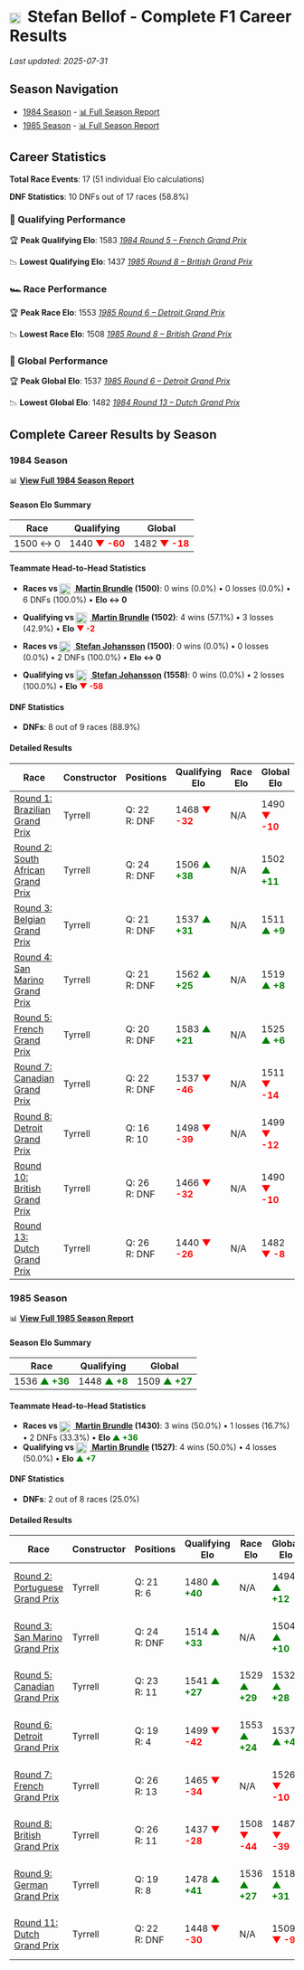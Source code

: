 # <img src="https://upload.wikimedia.org/wikipedia/commons/b/ba/Flag_of_Germany.svg" alt="Germany" width="20" height="auto" style="vertical-align: middle; margin-right: 5px;" onerror="this.outerHTML='🇩🇪'; this.style.marginRight='5px';"/> Stefan Bellof - Complete F1 Career Results

*Last updated: 2025-07-31*

## Season Navigation

- [1984 Season](#1984-season) - [📊 Full Season Report](../seasons/1984-season-report)
- [1985 Season](#1985-season) - [📊 Full Season Report](../seasons/1985-season-report)

## Career Statistics

**Total Race Events**: 17 (51 individual Elo calculations)

**DNF Statistics**: 10 DNFs out of 17 races (58.8%)

### 🏁 Qualifying Performance

🏆 **Peak Qualifying Elo**: 1583
   *[1984 Round 5 – French Grand Prix](../seasons/1984-season-report#round-5-french-grand-prix)*

📉 **Lowest Qualifying Elo**: 1437
   *[1985 Round 8 – British Grand Prix](../seasons/1985-season-report#round-8-british-grand-prix)*

### 🏎️ Race Performance

🏆 **Peak Race Elo**: 1553
   *[1985 Round 6 – Detroit Grand Prix](../seasons/1985-season-report#round-6-detroit-grand-prix)*

📉 **Lowest Race Elo**: 1508
   *[1985 Round 8 – British Grand Prix](../seasons/1985-season-report#round-8-british-grand-prix)*

### 🌟 Global Performance

🏆 **Peak Global Elo**: 1537
   *[1985 Round 6 – Detroit Grand Prix](../seasons/1985-season-report#round-6-detroit-grand-prix)*

📉 **Lowest Global Elo**: 1482
   *[1984 Round 13 – Dutch Grand Prix](../seasons/1984-season-report#round-13-dutch-grand-prix)*


## Complete Career Results by Season

### 1984 Season

📊 **[View Full 1984 Season Report](../seasons/1984-season-report)**

#### Season Elo Summary

| Race | Qualifying | Global |
|------|------------|--------|
| 1500 ↔ 0 | 1440 **<span style="color: red;">▼ -60</span>** | 1482 **<span style="color: red;">▼ -18</span>** |

#### Teammate Head-to-Head Statistics

- **Races vs [<img src="https://upload.wikimedia.org/wikipedia/commons/thumb/8/83/Flag_of_the_United_Kingdom_%283-5%29.svg/512px-Flag_of_the_United_Kingdom_%283-5%29.svg.png?20250726143817" alt="United Kingdom" width="20" height="auto" style="vertical-align: middle; margin-right: 5px;" onerror="this.outerHTML='🇬🇧'; this.style.marginRight='5px';"/> Martin Brundle](martin-brundle) (1500)**: 0 wins (0.0%) • 0 losses (0.0%) • 6 DNFs (100.0%) • **Elo ↔ 0**
- **Qualifying vs [<img src="https://upload.wikimedia.org/wikipedia/commons/thumb/8/83/Flag_of_the_United_Kingdom_%283-5%29.svg/512px-Flag_of_the_United_Kingdom_%283-5%29.svg.png?20250726143817" alt="United Kingdom" width="20" height="auto" style="vertical-align: middle; margin-right: 5px;" onerror="this.outerHTML='🇬🇧'; this.style.marginRight='5px';"/> Martin Brundle](martin-brundle) (1502)**: 4 wins (57.1%) • 3 losses (42.9%) • **Elo <span style="color: red;">▼ -2</span>**

- **Races vs [<img src="https://upload.wikimedia.org/wikipedia/commons/4/4c/Flag_of_Sweden.svg" alt="Sweden" width="20" height="auto" style="vertical-align: middle; margin-right: 5px;" onerror="this.outerHTML='🇸🇪'; this.style.marginRight='5px';"/> Stefan Johansson](stefan-johansson) (1500)**: 0 wins (0.0%) • 0 losses (0.0%) • 2 DNFs (100.0%) • **Elo ↔ 0**
- **Qualifying vs [<img src="https://upload.wikimedia.org/wikipedia/commons/4/4c/Flag_of_Sweden.svg" alt="Sweden" width="20" height="auto" style="vertical-align: middle; margin-right: 5px;" onerror="this.outerHTML='🇸🇪'; this.style.marginRight='5px';"/> Stefan Johansson](stefan-johansson) (1558)**: 0 wins (0.0%) • 2 losses (100.0%) • **Elo <span style="color: red;">▼ -58</span>**

#### DNF Statistics

- **DNFs**: 8 out of 9 races (88.9%)

#### Detailed Results

| Race | Constructor | Positions | Qualifying Elo | Race Elo | Global Elo | Teammate |
|------|-------------|-----------|----------------|----------|------------|----------|
| [Round 1: Brazilian Grand Prix](../seasons/1984-season-report#round-1-brazilian-grand-prix) | Tyrrell | Q: 22<br/>R: DNF | 1468 **<span style="color: red;">▼ -32</span>** | N/A | 1490 **<span style="color: red;">▼ -10</span>** | [<img src="https://upload.wikimedia.org/wikipedia/commons/thumb/8/83/Flag_of_the_United_Kingdom_%283-5%29.svg/512px-Flag_of_the_United_Kingdom_%283-5%29.svg.png?20250726143817" alt="United Kingdom" width="20" height="auto" style="vertical-align: middle; margin-right: 5px;" onerror="this.outerHTML='🇬🇧'; this.style.marginRight='5px';"/> Martin Brundle](martin-brundle)<br/>Q: 18<br/>R: DNF |
| [Round 2: South African Grand Prix](../seasons/1984-season-report#round-2-south-african-grand-prix) | Tyrrell | Q: 24<br/>R: DNF | 1506 **<span style="color: green;">▲ +38</span>** | N/A | 1502 **<span style="color: green;">▲ +11</span>** | [<img src="https://upload.wikimedia.org/wikipedia/commons/thumb/8/83/Flag_of_the_United_Kingdom_%283-5%29.svg/512px-Flag_of_the_United_Kingdom_%283-5%29.svg.png?20250726143817" alt="United Kingdom" width="20" height="auto" style="vertical-align: middle; margin-right: 5px;" onerror="this.outerHTML='🇬🇧'; this.style.marginRight='5px';"/> Martin Brundle](martin-brundle)<br/>Q: 25<br/>R: DNF |
| [Round 3: Belgian Grand Prix](../seasons/1984-season-report#round-3-belgian-grand-prix) | Tyrrell | Q: 21<br/>R: DNF | 1537 **<span style="color: green;">▲ +31</span>** | N/A | 1511 **<span style="color: green;">▲ +9</span>** | [<img src="https://upload.wikimedia.org/wikipedia/commons/thumb/8/83/Flag_of_the_United_Kingdom_%283-5%29.svg/512px-Flag_of_the_United_Kingdom_%283-5%29.svg.png?20250726143817" alt="United Kingdom" width="20" height="auto" style="vertical-align: middle; margin-right: 5px;" onerror="this.outerHTML='🇬🇧'; this.style.marginRight='5px';"/> Martin Brundle](martin-brundle)<br/>Q: 22<br/>R: DNF |
| [Round 4: San Marino Grand Prix](../seasons/1984-season-report#round-4-san-marino-grand-prix) | Tyrrell | Q: 21<br/>R: DNF | 1562 **<span style="color: green;">▲ +25</span>** | N/A | 1519 **<span style="color: green;">▲ +8</span>** | [<img src="https://upload.wikimedia.org/wikipedia/commons/thumb/8/83/Flag_of_the_United_Kingdom_%283-5%29.svg/512px-Flag_of_the_United_Kingdom_%283-5%29.svg.png?20250726143817" alt="United Kingdom" width="20" height="auto" style="vertical-align: middle; margin-right: 5px;" onerror="this.outerHTML='🇬🇧'; this.style.marginRight='5px';"/> Martin Brundle](martin-brundle)<br/>Q: 22<br/>R: DNF |
| [Round 5: French Grand Prix](../seasons/1984-season-report#round-5-french-grand-prix) | Tyrrell | Q: 20<br/>R: DNF | 1583 **<span style="color: green;">▲ +21</span>** | N/A | 1525 **<span style="color: green;">▲ +6</span>** | [<img src="https://upload.wikimedia.org/wikipedia/commons/thumb/8/83/Flag_of_the_United_Kingdom_%283-5%29.svg/512px-Flag_of_the_United_Kingdom_%283-5%29.svg.png?20250726143817" alt="United Kingdom" width="20" height="auto" style="vertical-align: middle; margin-right: 5px;" onerror="this.outerHTML='🇬🇧'; this.style.marginRight='5px';"/> Martin Brundle](martin-brundle)<br/>Q: 23<br/>R: DNF |
| [Round 7: Canadian Grand Prix](../seasons/1984-season-report#round-7-canadian-grand-prix) | Tyrrell | Q: 22<br/>R: DNF | 1537 **<span style="color: red;">▼ -46</span>** | N/A | 1511 **<span style="color: red;">▼ -14</span>** | [<img src="https://upload.wikimedia.org/wikipedia/commons/thumb/8/83/Flag_of_the_United_Kingdom_%283-5%29.svg/512px-Flag_of_the_United_Kingdom_%283-5%29.svg.png?20250726143817" alt="United Kingdom" width="20" height="auto" style="vertical-align: middle; margin-right: 5px;" onerror="this.outerHTML='🇬🇧'; this.style.marginRight='5px';"/> Martin Brundle](martin-brundle)<br/>Q: 21<br/>R: DNF |
| [Round 8: Detroit Grand Prix](../seasons/1984-season-report#round-8-detroit-grand-prix) | Tyrrell | Q: 16<br/>R: 10 | 1498 **<span style="color: red;">▼ -39</span>** | N/A | 1499 **<span style="color: red;">▼ -12</span>** | [<img src="https://upload.wikimedia.org/wikipedia/commons/thumb/8/83/Flag_of_the_United_Kingdom_%283-5%29.svg/512px-Flag_of_the_United_Kingdom_%283-5%29.svg.png?20250726143817" alt="United Kingdom" width="20" height="auto" style="vertical-align: middle; margin-right: 5px;" onerror="this.outerHTML='🇬🇧'; this.style.marginRight='5px';"/> Martin Brundle](martin-brundle)<br/>Q: 11<br/>R: DNF |
| [Round 10: British Grand Prix](../seasons/1984-season-report#round-10-british-grand-prix) | Tyrrell | Q: 26<br/>R: DNF | 1466 **<span style="color: red;">▼ -32</span>** | N/A | 1490 **<span style="color: red;">▼ -10</span>** | [<img src="https://upload.wikimedia.org/wikipedia/commons/4/4c/Flag_of_Sweden.svg" alt="Sweden" width="20" height="auto" style="vertical-align: middle; margin-right: 5px;" onerror="this.outerHTML='🇸🇪'; this.style.marginRight='5px';"/> Stefan Johansson](stefan-johansson)<br/>Q: 25<br/>R: DNF |
| [Round 13: Dutch Grand Prix](../seasons/1984-season-report#round-13-dutch-grand-prix) | Tyrrell | Q: 26<br/>R: DNF | 1440 **<span style="color: red;">▼ -26</span>** | N/A | 1482 **<span style="color: red;">▼ -8</span>** | [<img src="https://upload.wikimedia.org/wikipedia/commons/4/4c/Flag_of_Sweden.svg" alt="Sweden" width="20" height="auto" style="vertical-align: middle; margin-right: 5px;" onerror="this.outerHTML='🇸🇪'; this.style.marginRight='5px';"/> Stefan Johansson](stefan-johansson)<br/>Q: 25<br/>R: DNF |

### 1985 Season

📊 **[View Full 1985 Season Report](../seasons/1985-season-report)**

#### Season Elo Summary

| Race | Qualifying | Global |
|------|------------|--------|
| 1536 **<span style="color: green;">▲ +36</span>** | 1448 **<span style="color: green;">▲ +8</span>** | 1509 **<span style="color: green;">▲ +27</span>** |

#### Teammate Head-to-Head Statistics

- **Races vs [<img src="https://upload.wikimedia.org/wikipedia/commons/thumb/8/83/Flag_of_the_United_Kingdom_%283-5%29.svg/512px-Flag_of_the_United_Kingdom_%283-5%29.svg.png?20250726143817" alt="United Kingdom" width="20" height="auto" style="vertical-align: middle; margin-right: 5px;" onerror="this.outerHTML='🇬🇧'; this.style.marginRight='5px';"/> Martin Brundle](martin-brundle) (1430)**: 3 wins (50.0%) • 1 losses (16.7%) • 2 DNFs (33.3%) • **Elo **<span style="color: green;">▲ +36</span>****
- **Qualifying vs [<img src="https://upload.wikimedia.org/wikipedia/commons/thumb/8/83/Flag_of_the_United_Kingdom_%283-5%29.svg/512px-Flag_of_the_United_Kingdom_%283-5%29.svg.png?20250726143817" alt="United Kingdom" width="20" height="auto" style="vertical-align: middle; margin-right: 5px;" onerror="this.outerHTML='🇬🇧'; this.style.marginRight='5px';"/> Martin Brundle](martin-brundle) (1527)**: 4 wins (50.0%) • 4 losses (50.0%) • **Elo <span style="color: green;">▲ +7</span>**

#### DNF Statistics

- **DNFs**: 2 out of 8 races (25.0%)

#### Detailed Results

| Race | Constructor | Positions | Qualifying Elo | Race Elo | Global Elo | Teammate |
|------|-------------|-----------|----------------|----------|------------|----------|
| [Round 2: Portuguese Grand Prix](../seasons/1985-season-report#round-2-portuguese-grand-prix) | Tyrrell | Q: 21<br/>R: 6 | 1480 **<span style="color: green;">▲ +40</span>** | N/A | 1494 **<span style="color: green;">▲ +12</span>** | [<img src="https://upload.wikimedia.org/wikipedia/commons/thumb/8/83/Flag_of_the_United_Kingdom_%283-5%29.svg/512px-Flag_of_the_United_Kingdom_%283-5%29.svg.png?20250726143817" alt="United Kingdom" width="20" height="auto" style="vertical-align: middle; margin-right: 5px;" onerror="this.outerHTML='🇬🇧'; this.style.marginRight='5px';"/> Martin Brundle](martin-brundle)<br/>Q: 22<br/>R: DNF |
| [Round 3: San Marino Grand Prix](../seasons/1985-season-report#round-3-san-marino-grand-prix) | Tyrrell | Q: 24<br/>R: DNF | 1514 **<span style="color: green;">▲ +33</span>** | N/A | 1504 **<span style="color: green;">▲ +10</span>** | [<img src="https://upload.wikimedia.org/wikipedia/commons/thumb/8/83/Flag_of_the_United_Kingdom_%283-5%29.svg/512px-Flag_of_the_United_Kingdom_%283-5%29.svg.png?20250726143817" alt="United Kingdom" width="20" height="auto" style="vertical-align: middle; margin-right: 5px;" onerror="this.outerHTML='🇬🇧'; this.style.marginRight='5px';"/> Martin Brundle](martin-brundle)<br/>Q: 25<br/>R: DNF |
| [Round 5: Canadian Grand Prix](../seasons/1985-season-report#round-5-canadian-grand-prix) | Tyrrell | Q: 23<br/>R: 11 | 1541 **<span style="color: green;">▲ +27</span>** | 1529 **<span style="color: green;">▲ +29</span>** | 1532 **<span style="color: green;">▲ +28</span>** | [<img src="https://upload.wikimedia.org/wikipedia/commons/thumb/8/83/Flag_of_the_United_Kingdom_%283-5%29.svg/512px-Flag_of_the_United_Kingdom_%283-5%29.svg.png?20250726143817" alt="United Kingdom" width="20" height="auto" style="vertical-align: middle; margin-right: 5px;" onerror="this.outerHTML='🇬🇧'; this.style.marginRight='5px';"/> Martin Brundle](martin-brundle)<br/>Q: 24<br/>R: 12 |
| [Round 6: Detroit Grand Prix](../seasons/1985-season-report#round-6-detroit-grand-prix) | Tyrrell | Q: 19<br/>R: 4 | 1499 **<span style="color: red;">▼ -42</span>** | 1553 **<span style="color: green;">▲ +24</span>** | 1537 **<span style="color: green;">▲ +4</span>** | [<img src="https://upload.wikimedia.org/wikipedia/commons/thumb/8/83/Flag_of_the_United_Kingdom_%283-5%29.svg/512px-Flag_of_the_United_Kingdom_%283-5%29.svg.png?20250726143817" alt="United Kingdom" width="20" height="auto" style="vertical-align: middle; margin-right: 5px;" onerror="this.outerHTML='🇬🇧'; this.style.marginRight='5px';"/> Martin Brundle](martin-brundle)<br/>Q: 18<br/>R: 14 |
| [Round 7: French Grand Prix](../seasons/1985-season-report#round-7-french-grand-prix) | Tyrrell | Q: 26<br/>R: 13 | 1465 **<span style="color: red;">▼ -34</span>** | N/A | 1526 **<span style="color: red;">▼ -10</span>** | [<img src="https://upload.wikimedia.org/wikipedia/commons/thumb/8/83/Flag_of_the_United_Kingdom_%283-5%29.svg/512px-Flag_of_the_United_Kingdom_%283-5%29.svg.png?20250726143817" alt="United Kingdom" width="20" height="auto" style="vertical-align: middle; margin-right: 5px;" onerror="this.outerHTML='🇬🇧'; this.style.marginRight='5px';"/> Martin Brundle](martin-brundle)<br/>Q: 21<br/>R: DNF |
| [Round 8: British Grand Prix](../seasons/1985-season-report#round-8-british-grand-prix) | Tyrrell | Q: 26<br/>R: 11 | 1437 **<span style="color: red;">▼ -28</span>** | 1508 **<span style="color: red;">▼ -44</span>** | 1487 **<span style="color: red;">▼ -39</span>** | [<img src="https://upload.wikimedia.org/wikipedia/commons/thumb/8/83/Flag_of_the_United_Kingdom_%283-5%29.svg/512px-Flag_of_the_United_Kingdom_%283-5%29.svg.png?20250726143817" alt="United Kingdom" width="20" height="auto" style="vertical-align: middle; margin-right: 5px;" onerror="this.outerHTML='🇬🇧'; this.style.marginRight='5px';"/> Martin Brundle](martin-brundle)<br/>Q: 20<br/>R: 7 |
| [Round 9: German Grand Prix](../seasons/1985-season-report#round-9-german-grand-prix) | Tyrrell | Q: 19<br/>R: 8 | 1478 **<span style="color: green;">▲ +41</span>** | 1536 **<span style="color: green;">▲ +27</span>** | 1518 **<span style="color: green;">▲ +31</span>** | [<img src="https://upload.wikimedia.org/wikipedia/commons/thumb/8/83/Flag_of_the_United_Kingdom_%283-5%29.svg/512px-Flag_of_the_United_Kingdom_%283-5%29.svg.png?20250726143817" alt="United Kingdom" width="20" height="auto" style="vertical-align: middle; margin-right: 5px;" onerror="this.outerHTML='🇬🇧'; this.style.marginRight='5px';"/> Martin Brundle](martin-brundle)<br/>Q: 26<br/>R: 10 |
| [Round 11: Dutch Grand Prix](../seasons/1985-season-report#round-11-dutch-grand-prix) | Tyrrell | Q: 22<br/>R: DNF | 1448 **<span style="color: red;">▼ -30</span>** | N/A | 1509 **<span style="color: red;">▼ -9</span>** | [<img src="https://upload.wikimedia.org/wikipedia/commons/thumb/8/83/Flag_of_the_United_Kingdom_%283-5%29.svg/512px-Flag_of_the_United_Kingdom_%283-5%29.svg.png?20250726143817" alt="United Kingdom" width="20" height="auto" style="vertical-align: middle; margin-right: 5px;" onerror="this.outerHTML='🇬🇧'; this.style.marginRight='5px';"/> Martin Brundle](martin-brundle)<br/>Q: 21<br/>R: 7 |

